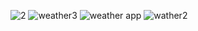 ![2](https://github.com/kartiksetia/WeatherApp/assets/11570089/5ff6b4ba-2033-47a9-9ec2-fd12c0f32f62)
![weather3](https://github.com/kartiksetia/WeatherApp/assets/11570089/49405052-7425-4f18-88e1-24cb76e65d74)
![weather app](https://github.com/kartiksetia/WeatherApp/assets/11570089/65d7a3fd-ea27-41d4-81b0-89341b93421b)
![wather2](https://github.com/kartiksetia/WeatherApp/assets/11570089/2de7b182-6dcd-4c07-82b3-8adb691526f2)
